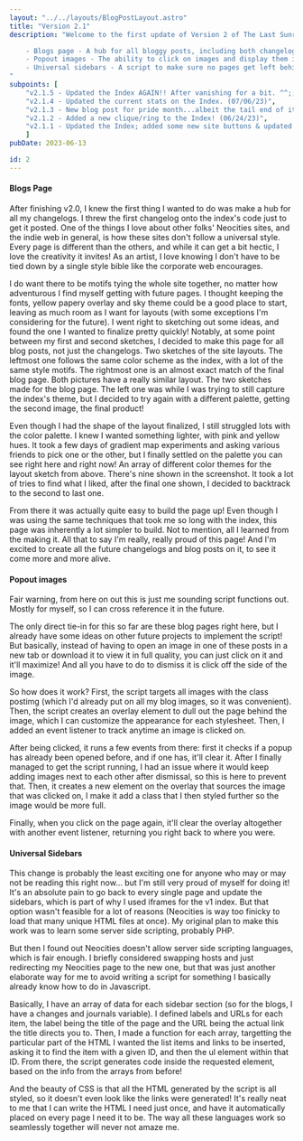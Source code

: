```yaml
---
layout: "../../layouts/BlogPostLayout.astro"
title: "Version 2.1"
description: "Welcome to the first update of Version 2 of The Last Sunrise! This time around I focused mostly on building a blog hub for the site, but there's some other changes to make the backend of development a little bit smoother in the future:

    - Blogs page - A hub for all bloggy posts, including both changelogs and personal journals.
    - Popout images - The ability to click on images and display them in their full without opening them on a new tab or downloading them.
    - Universal sidebars - A script to make sure no pages get left behind in future updates.
"
subpoints: [
    "v2.1.5 - Updated the Index AGAIN!! After vanishing for a bit. ^^;; (10/16/23)",
    "v2.1.4 - Updated the current stats on the Index. (07/06/23)",
    "v2.1.3 - New blog post for pride month...albeit the tail end of it. (06/28/23)",
    "v2.1.2 - Added a new clique/ring to the Index! (06/24/23)",
    "v2.1.1 - Updated the Index; added some new site buttons & updated the webmaster status. (06/22/23)"
    ]
pubDate: 2023-06-13

id: 2
---
```

#### Blogs Page

After finishing v2.0, I knew the first thing I wanted to do was make a hub for all my changelogs. I threw the first changelog onto the index's code just to get it posted. One of the things I love about other folks' Neocities sites, and the indie web in general, is how these sites don't follow a universal style. Every page is different than the others, and while it can get a bit hectic, I love the creativity it invites! As an artist, I love knowing I don't have to be tied down by a single style bible like the corporate web encourages.

I do want there to be motifs tying the whole site together, no matter how adventurous I find myself getting with future pages. I thought keeping the fonts, yellow papery overlay and sky theme could be a good place to start, leaving as much room as I want for layouts (with some exceptions I'm considering for the future). I went right to sketching out some ideas, and found the one I wanted to finalize pretty quickly! Notably, at some point between my first and second sketches, I decided to make this page for all blog posts, not just the changelogs.
Two sketches of the site layouts. The leftmost one follows the same color scheme as the index, with a lot of the same style motifs. The rightmost one is an almost exact match of the final blog page. Both pictures have a really similar layout.
The two sketches made for the blog page. The left one was while I was trying to still capture the index's theme, but I decided to try again with a different palette, getting the second image, the final product!

Even though I had the shape of the layout finalized, I still struggled lots with the color palette. I knew I wanted something lighter, with pink and yellow hues. It took a few days of gradient map experiments and asking various friends to pick one or the other, but I finally settled on the palette you can see right here and right now!
An array of different color themes for the layout sketch from above. There's nine shown in the screenshot.
It took a lot of tries to find what I liked, after the final one shown, I decided to backtrack to the second to last one.

From there it was actually quite easy to build the page up! Even though I was using the same techniques that took me so long with the index, this page was inherently a lot simpler to build. Not to mention, all I learned from the making it. All that to say I'm really, really proud of this page! And I'm excited to create all the future changelogs and blog posts on it, to see it come more and more alive.

#### Popout images

Fair warning, from here on out this is just me sounding script functions out. Mostly for myself, so I can cross reference it in the future.

The only direct tie-in for this so far are these blog pages right here, but I already have some ideas on other future projects to implement the script! But basically, instead of having to open an image in one of these posts in a new tab or download it to view it in full quality, you can just click on it and it'll maximize! And all you have to do to dismiss it is click off the side of the image.

So how does it work? First, the script targets all images with the class postimg (which I'd already put on all my blog images, so it was convenient). Then, the script creates an overlay element to dull out the page behind the image, which I can customize the appearance for each stylesheet. Then, I added an event listener to track anytime an image is clicked on.

After being clicked, it runs a few events from there: first it checks if a popup has already been opened before, and if one has, it'll clear it. After I finally managed to get the script running, I had an issue where it would keep adding images next to each other after dismissal, so this is here to prevent that. Then, it creates a new element on the overlay that sources the image that was clicked on, I make it add a class that I then styled further so the image would be more full.

Finally, when you click on the page again, it'll clear the overlay altogether with another event listener, returning you right back to where you were.

#### Universal Sidebars

This change is probably the least exciting one for anyone who may or may not be reading this right now... but I'm still very proud of myself for doing it! It's an absolute pain to go back to every single page and update the sidebars, which is part of why I used iframes for the v1 index. But that option wasn't feasible for a lot of reasons (Neocities is way too finicky to load that many unique HTML files at once). My original plan to make this work was to learn some server side scripting, probably PHP.

But then I found out Neocities doesn't allow server side scripting languages, which is fair enough. I briefly considered swapping hosts and just redirecting my Neocities page to the new one, but that was just another elaborate way for me to avoid writing a script for something I basically already know how to do in Javascript.

Basically, I have an array of data for each sidebar section (so for the blogs, I have a changes and journals variable). I defined labels and URLs for each item, the label being the title of the page and the URL being the actual link the title directs you to. Then, I made a function for each array, targetting the particular part of the HTML I wanted the list items and links to be inserted, asking it to find the item with a given ID, and then the ul element within that ID. From there, the script generates code inside the requested element, based on the info from the arrays from before!

And the beauty of CSS is that all the HTML generated by the script is all styled, so it doesn't even look like the links were generated! It's really neat to me that I can write the HTML I need just once, and have it automatically placed on every page I need it to be. The way all these languages work so seamlessly together will never not amaze me.